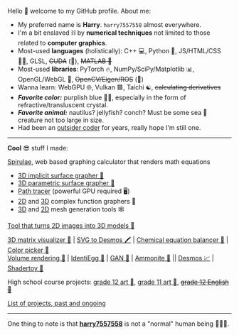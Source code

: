 Hello 👋 welcome to my GitHub profile. About me:
 - My preferred name is **Harry**. `harry7557558` almost everywhere.
 - I'm a bit enslaved ⛓️ by **numerical techniques** not limited to those related to **computer graphics**.
 - Most-used **languages** (holistically): C++ 💻, Python 🐍, JS/HTML/CSS 🧑‍💻️, GLSL, ~~CUDA~~ (👀), ~~MATLAB 🧮~~
 - Most-used **libraries**: PyTorch 🔥, NumPy/SciPy/Matplotlib 📊, OpenGL/WebGL 🎨, ~~OpenCV/Eigen/ROS~~ (👀)
 - Wanna learn: WebGPU 🌐, Vulkan 🟥, Taichi ☯️, ~~calculating derivatives~~
 - ***Favorite color:*** purplish blue 🔮💙, especially in the form of refractive/transluscent crystal.
 - ***Favorite animal:*** nautilus? jellyfish? conch? Must be some sea 🌊 creature not too large in size.
 - Had been an [outsider coder](https://en.wikipedia.org/wiki/Outsider_art) for years, really hope I'm still one.

----

**Cool** 😎 stuff I made:

[Spirulae](https://spirulae.github.io), web based graphing calculator that renders math equations
 - [3D implicit surface grapher 🐙](https://spirulae.github.io/implicit3/)
 - [3D parametric surface grapher 🐚](https://spirulae.github.io/paramsurf/)
 - [Path tracer](https://spirulae.github.io/implicit3-rt/) (powerful GPU required 🖥️)
 - [2D](https://spirulae.github.io/complex/) and [3D](https://spirulae.github.io/complex3/) complex function graphers 🌈
 - [3D](https://spirulae.github.io/meshgen3/) and [2D](https://spirulae.github.io/meshgen2/) mesh generation tools 🕸️

[Tool that turns 2D images into 3D models 🦀](https://harry7557558.github.io/img23d/)  

[3D matrix visualizer 📐](https://harry7557558.github.io/tools/matrixv.html) | [SVG to Desmos 🖍️](https://github.com/harry7557558/svg-to-desmos) |
[Chemical equation balancer 🧪](https://harry7557558.github.io/tools/chemequ.html) |
[Color picker 🎨](https://harry7557558.github.io/tools/colorpicker.html)  
[Volume rendering 🧠](https://harry7557558.github.io/Graphics/raytracing/webgl_volume/) |
[IdentiEgg 🥚](https://harry7557558.github.io/art/dyed-egg/) |
[GAN 🥸](https://harry7557558.github.io/Graphics/fitting/dcgan/ffhq_convtrans_vae_2/webgl/) |
[Ammonite 🦑](https://harry7557558.github.io/art/desmos-ammonite/) ||
[Desmos 📈](https://harry7557558.github.io/desmos/) |
[Shadertoy 🌅](https://harry7557558.github.io/shadertoy/)  

High school course projects:
[grade 12 art 🔮](https://harry7557558.github.io/AVI4M-ISP/),
[grade 11 art 👀](https://harry7557558.github.io/Graphics/UI/Homework/AVI3M/),
~~[grade 12 English 👴](https://harry7557558.github.io/art/molm/)~~  

[List of projects, past and ongoing](./list-of-projects.md)

-----

One thing to note is that
[**harry7557558**](https://harry7557558.github.io/) is not a "normal" human being 🤖😈🤒.
